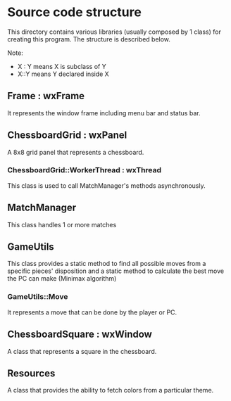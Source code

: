 # Source code structure

This directory contains various libraries (usually composed by 1 class)
for creating this program. The structure is described below.

Note:

- X : Y means X is subclass of Y
- X::Y means Y declared inside X

## Frame : wxFrame

It represents the window frame including menu bar and status bar.

## ChessboardGrid : wxPanel

A 8x8 grid panel that represents a chessboard.

### ChessboardGrid::WorkerThread : wxThread

This class is used to call MatchManager's methods asynchronously.

## MatchManager

This class handles 1 or more matches

## GameUtils

This class provides a static method to find all possible moves from a specific
pieces' disposition and a static method to calculate the best move the PC
can make (Minimax algorithm)

### GameUtils::Move

It represents a move that can be done by the player or PC.

## ChessboardSquare : wxWindow

A class that represents a square in the chessboard.

## Resources

A class that provides the ability to fetch colors from a particular theme.

